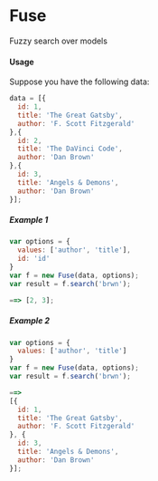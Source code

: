 Fuse
====

Fuzzy search over models

#### Usage

Suppose you have the following data:

```javascript
data = [{
  id: 1,
  title: 'The Great Gatsby',
  author: 'F. Scott Fitzgerald'
},{
  id: 2,
  title: 'The DaVinci Code',
  author: 'Dan Brown'
},{
  id: 3,
  title: 'Angels & Demons',
  author: 'Dan Brown'
}];
```

##### Example 1

```javascript
var options = {
  values: ['author', 'title'],
  id: 'id'
}
var f = new Fuse(data, options);
var result = f.search('brwn');

==> [2, 3];
```

##### Example 2

```javascript
var options = {
  values: ['author', 'title']
}
var f = new Fuse(data, options);
var result = f.search('brwn');

==>
[{
  id: 1,
  title: 'The Great Gatsby',
  author: 'F. Scott Fitzgerald'
}, {
  id: 3,
  title: 'Angels & Demons',
  author: 'Dan Brown'
}];
```
